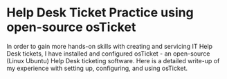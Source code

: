 
<html lang="en">
<head>
    <meta charset="UTF-8">
    <meta name="viewport" content="width=device-width, initial-scale=1.0">

</head>
<body>
    <h1>Help Desk Ticket Practice using open-source osTicket</h1>
    <p>
        In order to gain more hands-on skills with creating and servicing IT Help Desk tickets, I have installed and configured osTicket - an open-source (Linux Ubuntu) Help Desk ticketing software. Here is a detailed write-up of my experience with setting up, configuring, and using osTicket.
    </p>
</body>
</html>
